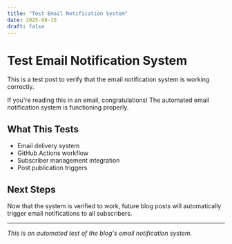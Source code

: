 ```yaml
---
title: "Test Email Notification System"
date: 2025-08-15
draft: false
---
```


# Test Email Notification System

This is a test post to verify that the email notification system is working correctly. 

If you're reading this in an email, congratulations! The automated email notification system is functioning properly.

## What This Tests

- Email delivery system
- GitHub Actions workflow
- Subscriber management integration
- Post publication triggers

## Next Steps

Now that the system is verified to work, future blog posts will automatically trigger email notifications to all subscribers.

---

*This is an automated test of the blog's email notification system.*